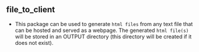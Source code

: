 ## file_to_client
- This package can be used to generate ```html files``` from any text file that can be hosted and served as a webpage. The generated ```html file(s)``` will be stored in an OUTPUT directory (this directory will be created if it does not exist).

